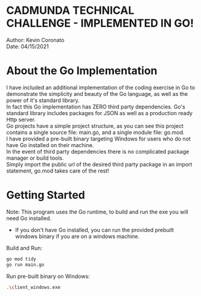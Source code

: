 # CADMUNDA TECHNICAL CHALLENGE - IMPLEMENTED IN GO!
Author: Kevin Coronato<br>
Date: 04/15/2021
<br>

# About the Go Implementation
I have included an additional implementation of the coding exercise in Go to demonstrate the simplicity and beauty of the Go language,
 as well as the power of it's standard library.<br>
In fact this Go implementation has ZERO third party dependencies.  Go's standard library includes packages for JSON as well as a production ready Http server.<br>
Go projects have a simple project structure, as you can see this project contains a single source file: main.go, and a single module file: go.mod.<br>
I have provided a pre-built binary targeting Windows for users who do not have Go installed on their machine.<br>
In the event of third party dependencies there is no complicated package manager or build tools.<br>
Simply import the public url of the desired third party package in an import statement, go.mod takes care of the rest!

# Getting Started
Note: This program uses the Go runtime, to build and run the exe you will need Go installed.
- If you don't have Go installed, you can run the provided prebuilt windows binary if you are on a windows machine.

Build and Run:

```bash
go mod tidy
go run main.go
```

Run pre-built binary on Windows:
```bash
.\client_windows.exe
```
